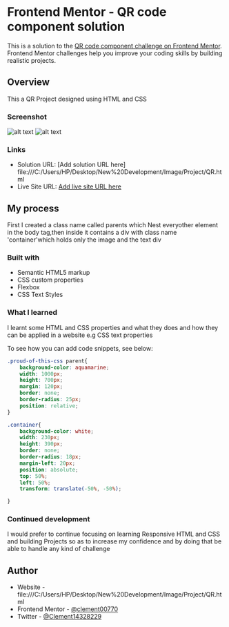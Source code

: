 # Frontend Mentor - QR code component solution

This is a solution to the [QR code component challenge on Frontend Mentor](https://www.frontendmentor.io/challenges/qr-code-component-iux_sIO_H). Frontend Mentor challenges help you improve your coding skills by building realistic projects. 


## Overview
  This a QR Project designed using HTML and CSS 
  
### Screenshot
![alt text](<FireShot Capture 001 - QR Code - -1.png>)
![alt text](<FireShot Capture 003 - QR Code - -1.png>)



### Links

- Solution URL: [Add solution URL here] file:///C:/Users/HP/Desktop/New%20Development/Image/Project/QR.html
- Live Site URL: [Add live site URL here](https://your-live-site-url.com)

## My process
  First I created a class name called parents which Nest everyother element in the body tag,then inside it contains a div with class name 'container'which holds only the image and the text div
### Built with

- Semantic HTML5 markup
- CSS custom properties
- Flexbox
- CSS Text Styles

### What I learned
  I learnt some HTML and CSS properties and what they does and how they can be applied in a website e.g CSS text properties

To see how you can add code snippets, see below:

```css
.proud-of-this-css parent{
    background-color: aquamarine;
    width: 1000px;
    height: 700px;
    margin: 120px;
    border: none;
    border-radius: 25px;
    position: relative;
}

.container{
    background-color: white;
    width: 230px;
    height: 390px;
    border: none;
    border-radius: 18px;
    margin-left: 20px;
    position: absolute;
    top: 50%;
    left: 50%;
    transform: translate(-50%, -50%);

}
```


### Continued development

  I would prefer to continue focusing on learning Responsive HTML and CSS and building Projects so as to increase my confidence and by doing that be able to handle any kind of challenge


## Author

- Website - file:///C:/Users/HP/Desktop/New%20Development/Image/Project/QR.html
- Frontend Mentor - [@clement00770](https://www.frontendmentor.io/profile/Clement)
- Twitter - [@Clement14328229](https://www.twitter.com/Clement)
